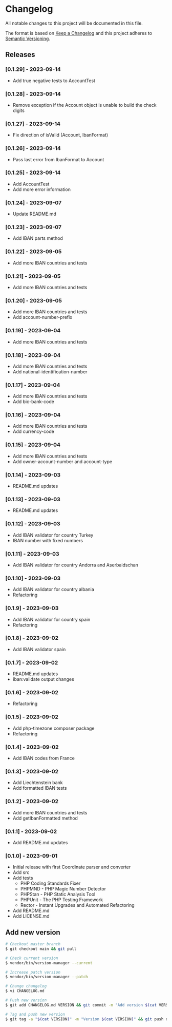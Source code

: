 # Changelog

All notable changes to this project will be documented in this file.

The format is based on [Keep a Changelog](http://keepachangelog.com/en/1.0.0/)
and this project adheres to [Semantic Versioning](http://semver.org/spec/v2.0.0.html).

## Releases

### [0.1.29] - 2023-09-14

* Add true negative tests to AccountTest

### [0.1.28] - 2023-09-14

* Remove exception if the Account object is unable to build the check digits

### [0.1.27] - 2023-09-14

* Fix direction of isValid (Account, IbanFormat)

### [0.1.26] - 2023-09-14

* Pass last error from IbanFormat to Account

### [0.1.25] - 2023-09-14

* Add AccountTest
* Add more error information

### [0.1.24] - 2023-09-07

* Update README.md

### [0.1.23] - 2023-09-07

* Add IBAN parts method

### [0.1.22] - 2023-09-05

* Add more IBAN countries and tests

### [0.1.21] - 2023-09-05

* Add more IBAN countries and tests

### [0.1.20] - 2023-09-05

* Add more IBAN countries and tests
* Add account-number-prefix

### [0.1.19] - 2023-09-04

* Add more IBAN countries and tests

### [0.1.18] - 2023-09-04

* Add more IBAN countries and tests
* Add national-identification-number

### [0.1.17] - 2023-09-04

* Add more IBAN countries and tests
* Add bic-bank-code

### [0.1.16] - 2023-09-04

* Add more IBAN countries and tests
* Add currency-code

### [0.1.15] - 2023-09-04

* Add more IBAN countries and tests
* Add owner-account-number and account-type

### [0.1.14] - 2023-09-03

* README.md updates

### [0.1.13] - 2023-09-03

* README.md updates

### [0.1.12] - 2023-09-03

* Add IBAN validator for country Turkey
* IBAN number with fixed numbers

### [0.1.11] - 2023-09-03

* Add IBAN validator for country Andorra and Aserbaidschan

### [0.1.10] - 2023-09-03

* Add IBAN validator for country albania
* Refactoring

### [0.1.9] - 2023-09-03

* Add IBAN validator for country spain
* Refactoring

### [0.1.8] - 2023-09-02

* Add IBAN validator spain

### [0.1.7] - 2023-09-02

* README.md updates
* iban:validate output changes

### [0.1.6] - 2023-09-02

* Refactoring

### [0.1.5] - 2023-09-02

* Add php-timezone composer package
* Refactoring

### [0.1.4] - 2023-09-02

* Add IBAN codes from France

### [0.1.3] - 2023-09-02

* Add Liechtenstein bank
* Add formatted IBAN tests

### [0.1.2] - 2023-09-02

* Add more IBAN countries and tests
* Add getIbanFormatted method

### [0.1.1] - 2023-09-02

* Add README.md updates

### [0.1.0] - 2023-09-01

* Initial release with first Coordinate parser and converter
* Add src
* Add tests
  * PHP Coding Standards Fixer
  * PHPMND - PHP Magic Number Detector
  * PHPStan - PHP Static Analysis Tool
  * PHPUnit - The PHP Testing Framework
  * Rector - Instant Upgrades and Automated Refactoring
* Add README.md
* Add LICENSE.md

## Add new version

```bash
# Checkout master branch
$ git checkout main && git pull

# Check current version
$ vendor/bin/version-manager --current

# Increase patch version
$ vendor/bin/version-manager --patch

# Change changelog
$ vi CHANGELOG.md

# Push new version
$ git add CHANGELOG.md VERSION && git commit -m "Add version $(cat VERSION)" && git push

# Tag and push new version
$ git tag -a "$(cat VERSION)" -m "Version $(cat VERSION)" && git push origin "$(cat VERSION)"
```

